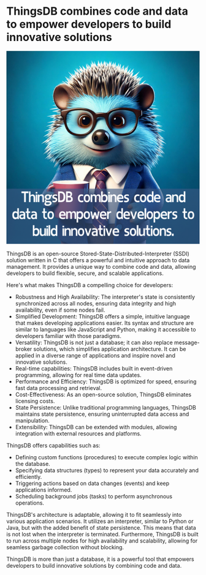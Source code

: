 # ThingsDB combines code and data to empower developers to build innovative solutions


![](./images/ThingsDB_combines_code_and_data_to_empower_developers_to_build_innovative_solutions.png)


ThingsDB is an open-source Stored-State-Distributed-Interpreter (SSDI) solution written in C that offers a powerful and intuitive approach to data management. It provides a unique way to combine code and data, allowing developers to build flexible, secure, and scalable applications.

Here's what makes ThingsDB a compelling choice for developers:

- Robustness and High Availability: The interpreter's state is consistently synchronized across all nodes, ensuring data integrity and high availability, even if some nodes fail.  
- Simplified Development: ThingsDB offers a simple, intuitive language that makes developing applications easier. Its syntax and structure are similar to languages like JavaScript and Python, making it accessible to developers familiar with those paradigms.  
- Versatility: ThingsDB is not just a database; it can also replace message-broker solutions, which simplifies application architecture. It can be applied in a diverse range of applications and inspire novel and innovative solutions.  
- Real-time capabilities: ThingsDB includes built in event-driven programming, allowing for real time data updates.  
- Performance and Efficiency: ThingsDB is optimized for speed, ensuring fast data processing and retrieval.  
- Cost-Effectiveness: As an open-source solution, ThingsDB eliminates licensing costs.  
- State Persistence: Unlike traditional programming languages, ThingsDB maintains state persistence, ensuring uninterrupted data access and manipulation.  
- Extensibility: ThingsDB can be extended with modules, allowing integration with external resources and platforms.

ThingsDB offers capabilities such as:

- Defining custom functions (procedures) to execute complex logic within the database.  
- Specifying data structures (types) to represent your data accurately and efficiently.  
- Triggering actions based on data changes (events) and keep applications informed.  
- Scheduling background jobs (tasks) to perform asynchronous operations.

ThingsDB's architecture is adaptable, allowing it to fit seamlessly into various application scenarios. It utilizes an interpreter, similar to Python or Java, but with the added benefit of state persistence. This means that data is not lost when the interpreter is terminated. Furthermore, ThingsDB is built to run across multiple nodes for high availability and scalability, allowing for seamless garbage collection without blocking.

ThingsDB is more than just a database, it is a powerful tool that empowers developers to build innovative solutions by combining code and data.